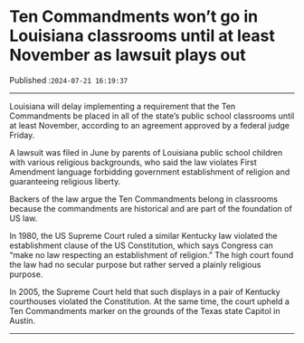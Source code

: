 # Ten Commandments won’t go in Louisiana classrooms until at least November as lawsuit plays out

Published :`2024-07-21 16:19:37`

---

Louisiana will delay implementing a requirement that the Ten Commandments be placed in all of the state’s public school classrooms until at least November, according to an agreement approved by a federal judge Friday.

A lawsuit was filed in June by parents of Louisiana public school children with various religious backgrounds, who said the law violates First Amendment language forbidding government establishment of religion and guaranteeing religious liberty.

Backers of the law argue the Ten Commandments belong in classrooms because the commandments are historical and are part of the foundation of US law.

In 1980, the US Supreme Court ruled a similar Kentucky law violated the establishment clause of the US Constitution, which says Congress can “make no law respecting an establishment of religion.” The high court found the law had no secular purpose but rather served a plainly religious purpose.

In 2005, the Supreme Court held that such displays in a pair of Kentucky courthouses violated the Constitution. At the same time, the court upheld a Ten Commandments marker on the grounds of the Texas state Capitol in Austin.

---

